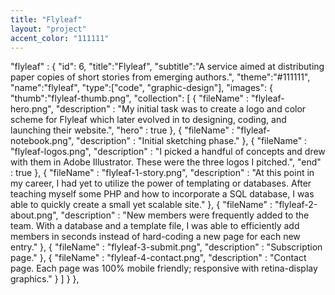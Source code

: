 ```yaml
---
title: "Flyleaf"
layout: "project"
accent_color: "111111"
---
```


"flyleaf" : {
            "id": 6,
            "title":"Flyleaf",
            "subtitle":"A service aimed at distributing paper copies of short stories from emerging authors.",
            "theme":"#111111",
            "name":"flyleaf",
            "type":["code", "graphic-design"],
            "images": {
                "thumb":"flyleaf-thumb.png",
                "collection": [
                    {
                        "fileName" : "flyleaf-hero.png",
                        "description" : "My initial task was to create a logo and color scheme for Flyleaf which later evolved in to designing, coding, and launching their website.",
                        "hero" : true
                    },
                    {
                        "fileName" : "flyleaf-notebook.png",
                        "description" : "Initial sketching phase."
                    },
                    {
                        "fileName" : "flyleaf-logos.png",
                        "description" : "I picked a handful of concepts and drew with them in Adobe Illustrator. These were the three logos I pitched.",
                        "end" : true
                    },
                    {
                        "fileName" : "flyleaf-1-story.png",
                        "description" : "At this point in my career, I had yet to utilize the power of templating or databases. After teaching myself some PHP and how to incorporate a SQL database, I was able to quickly create a small yet scalable site."
                    },
                    {
                        "fileName" : "flyleaf-2-about.png",
                        "description" : "New members were frequently added to the team. With a database and a template file, I was able to efficiently add members in seconds instead of hard-coding a new page for each new entry."
                    },
                    {
                        "fileName" : "flyleaf-3-submit.png",
                        "description" : "Subscription page."
                    },
                    {
                        "fileName" : "flyleaf-4-contact.png",
                        "description" : "Contact page. Each page was 100% mobile friendly; responsive with retina-display graphics."
                    }
                ]
            }
        },